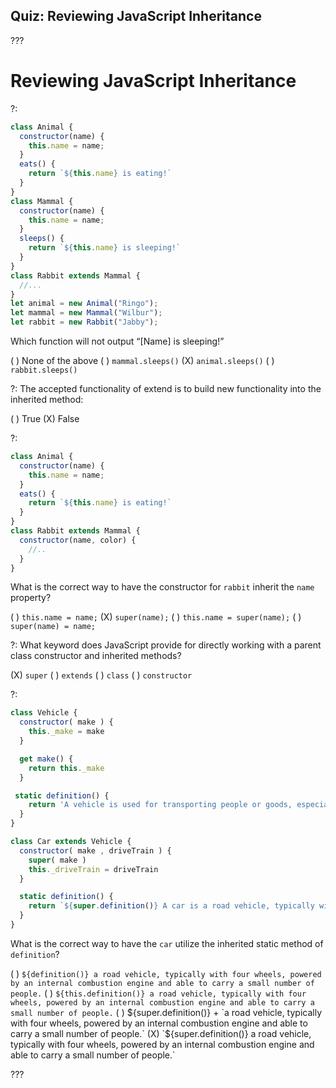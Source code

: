 ## Quiz: Reviewing JavaScript Inheritance

???

# Reviewing JavaScript Inheritance

?: 

``` javascript
class Animal {
  constructor(name) {
    this.name = name;
  }
  eats() {
    return `${this.name} is eating!`
  }
}
class Mammal {
  constructor(name) {
    this.name = name;
  }
  sleeps() {
    return `${this.name} is sleeping!`
  }
}
class Rabbit extends Mammal {
  //...
} 
let animal = new Animal("Ringo");
let mammal = new Mammal("Wilbur");
let rabbit = new Rabbit("Jabby");
```

Which function will not output “[Name] is sleeping!”

( ) None of the above ( ) `mammal.sleeps()` (X) `animal.sleeps()` ( ) `rabbit.sleeps()`

?: The accepted functionality of extend is to build new functionality into the inherited method:

( ) True (X) False

?: 

```javascript
class Animal {
  constructor(name) {
    this.name = name;
  }
  eats() {
    return `${this.name} is eating!`
  }
}
class Rabbit extends Mammal {
  constructor(name, color) {
    //..
  }
}
```

What is the correct way to have the constructor for `rabbit` inherit the `name` property?

( ) `this.name = name;` (X) `super(name);` ( ) `this.name = super(name);` ( ) `super(name) = name;`

?: What keyword does JavaScript provide for directly working with a parent class constructor and inherited methods?

(X) `super` ( ) `extends` ( ) `class` ( ) `constructor`

?: 

```javascript
class Vehicle {
  constructor( make ) {
    this._make = make
  }

  get make() {
    return this._make
  }

 static definition() {
    return 'A vehicle is used for transporting people or goods, especially on land.'
  }
}

class Car extends Vehicle {
  constructor( make , driveTrain ) {
    super( make )
    this._driveTrain = driveTrain
  }

  static definition() {
    return `${super.definition()} A car is a road vehicle, typically with four wheels, powered by an internal combustion engine and able to carry a small number of people.`
  }
}
```

What is the correct way to have the `car` utilize the inherited static method of `definition`?

( ) `${definition()} a road vehicle, typically with four wheels, powered by an internal combustion engine and able to carry a small number of people.` ( ) `${this.definition()} a road vehicle, typically with four wheels, powered by an internal combustion engine and able to carry a small number of people.` ( ) ${super.definition()} + `a road vehicle, typically with four wheels, powered by an internal combustion engine and able to carry a small number of people.` (X) `${super.definition()} a road vehicle, typically with four wheels, powered by an internal combustion engine and able to carry a small number of people.`

???
